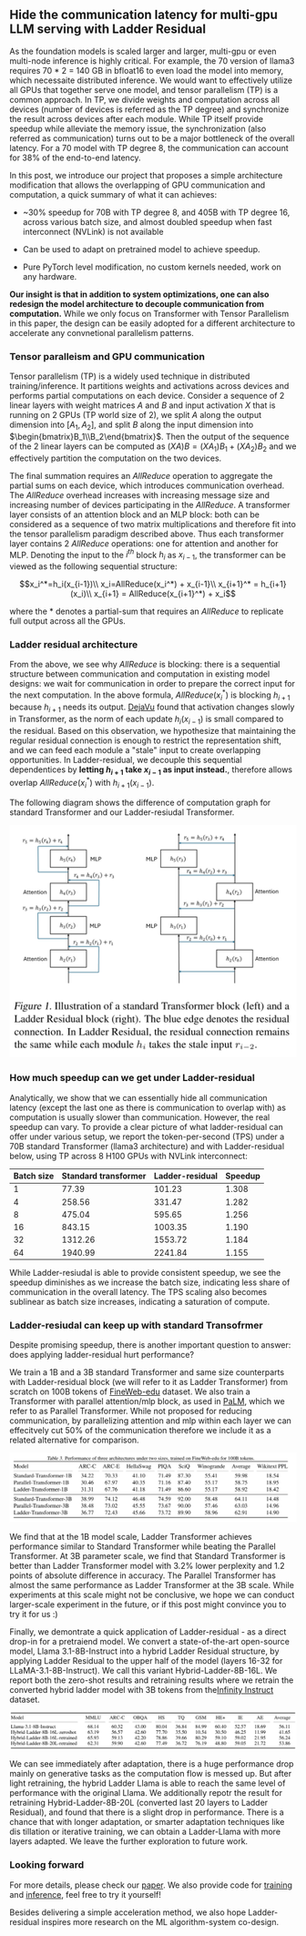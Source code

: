 ## Hide the communication latency for multi-gpu LLM serving with Ladder Residual

As the foundation models is scaled larger and larger, multi-gpu or even multi-node inference is highly critical. For example, the 70 version of llama3 requires 70 * 2 = 140 GB in bfloat16 to even load the model into memory, which necessaite distributed inference. We would want to effectively utilize all GPUs that together serve one model, and tensor parallelism (TP) is a common approach. In TP, we divide weights and computation across all devices (number of devices is referred as the TP degree) and synchronize the result across devices after each module. While TP itself provide speedup while alleviate the memory issue, the synchronization (also referred as communication) turns out to be a major bottleneck of the overall latency. For a 70 model with TP degree 8, the communication can account for 38% of the end-to-end latency. 

In this post, we introduce our project that proposes a simple architecture modification that allows the overlapping of GPU communication and computation, a quick summary of what it can achieves:

* ~30% speedup for 70B with TP degree 8, and 405B with TP degree 16, across various batch size, and almost doubled speedup when fast interconnect (NVLink) is not available
  
* Can be used to adapt on pretrained model to achieve speedup.
  
* Pure PyTorch level modification, no custom kernels needed, work on any hardware.

**Our insight is that in addition to system optimizations, one can also redesign the model architecture to decouple communication from computation.** While we only focus on Transformer with Tensor Parallelism in this paper, the design can be easily adopted for a different architecture to accelerate any convnetional parallelism patterns. 


### Tensor paralleism and GPU communication

Tensor parallelism (TP) is a widely used technique in distributed training/inference. It partitions weights and activations across devices and performs partial computations on each device. Consider a sequence of 2 linear layers with weight matrices $A$ and $B$ and input activation $X$ that is running on 2 GPUs (TP world size of 2), we split $A$ along the output dimension into $[A_1, A_2]$, and split $B$ along the input dimension into $\begin{bmatrix}B_1\\B_2\end{bmatrix}$. Then the output of the sequence of the 2 linear layers can be computed as $(XA)B = (XA_1)B_1 + (XA_2)B_2$ and we effectively partition the computation on the two devices. 

The final summation requires an *AllReduce* operation to aggregate the partial sums on each device, which introduces communication overhead. The *AllReduce* overhead increases with increasing message size and increasing number of devices participating in the *AllReduce*. A transformer layer consists of an attention block and an MLP block: both can be considered as a sequence of two matrix multiplications and therefore fit into the tensor parallelism paradigm described above. Thus each transformer layer contains 2 *AllReduce* operations: one for attention and another for MLP. Denoting the input to the $i^{th}$ block $h_i$ as $x_{i-1}$, the transformer can be viewed as the following sequential structure:

$$x_i^*=h_i(x_{i-1})\\
  x_i=AllReduce(x_i^*) + x_{i-1}\\
  x_{i+1}^* = h_{i+1}(x_i)\\
  x_{i+1} = AllReduce(x_{i+1}^*) + x_i$$

<!-- ![description of a transformer block.PNG](trans_formula.PNG) -->

where the $*$ denotes a partial-sum that requires an *AllReduce* to replicate full output across all the GPUs.

### Ladder residual architecture

From the above, we see why *AllReduce* is blocking: there is a sequential structure between communication and computation in existing model designs: we wait for communication in order to prepare the correct input for the next computation. In the above formula, *AllReduce*($x_i^*$) is blocking $h_{i+1}$ because $h_{i+1}$ needs its output. <ins>[DejaVu](https://arxiv.org/abs/2310.17157)</ins> found that activation changes slowly in Transformer, as the norm of each update $h_{i}(x_{i-1})$ is small compared to the residual. Based on this observation, we hypothesize that maintaining the regular residual connection is enough to restrict the representation shift, and we can feed each module a "stale" input to create overlapping opportunities. In Ladder-residual, we decouple this sequential dependentices by **letting $h_{i+1}$ take $x_{i-1}$ as input instead.**, therefore allows overlap *AllReduce*($x_i^*$) with $h_{i+1}(x_{i-1})$.

The following diagram shows the difference of computation graph for standard Transformer and our Ladder-resiudal Transformer.

![diagram of standard transformer block vs. ladder-residual block](architecture_diagram.PNG)


### How much speedup can we get under Ladder-residual

Analytically, we show that we can essentially hide all communication latency (except the last one as there is communication to overlap with) as computation is usually slower than communication. However, the real speedup can vary. To provide a clear picture of what ladder-residual can offer under various setup, we report the token-per-second (TPS) under a 70B standard Transformer (llama3 architecture) and with Ladder-residual below, using TP across 8 H100 GPUs with NVLink interconnect:

| Batch size | Standard transformer | Ladder-residual | Speedup |
|------------|----------------------|-----------------|---------|
| 1          | 77.39                | 101.23          | 1.308   |
| 4          | 258.56               | 331.47          | 1.282   |
| 8          | 475.04               | 595.65          | 1.256   |
| 16         | 843.15               | 1003.35         | 1.190   |
| 32         | 1312.26              | 1553.72         | 1.184   |
| 64         | 1940.99              | 2241.84         | 1.155   |

While Ladder-resiudal is able to provide consistent speedup, we see the speedup diminishes as we increase the batch size, indicating less share of communication in the overall latency. The TPS scaling also becomes sublinear as batch size increases, indicating a saturation of compute.

### Ladder-resiudal can keep up with standard Transofrmer

Despite promising speedup, there is another important question to answer: does applying ladder-residual hurt performance?

We train a 1B and a 3B standard Transformer and same size counterparts with Ladder-residual block (we will refer to it as Ladder Transformer) from scratch on 100B tokens of [FineWeb-edu](https://huggingface.co/datasets/HuggingFaceFW/fineweb-edu) dataset. We also train a Transformer with parallel attention/mlp block, as used in [PaLM](https://arxiv.org/abs/2204.02311), which we refer to as Parallel Transformer. While not proposed for reducing communication, by parallelizing attention and mlp within each layer we can effecitvely cut 50% of the communication therefore we include it as a related alternative for comparison.

![train from scratch performance comparison](train_from_scratch_perf.png)

 We find that at the 1B model scale, Ladder Transformer achieves performance
 similar to Standard Transformer while beating the Parallel
 Transformer. At 3B parameter scale, we find that Standard
 Transformer is better than Ladder Transformer model with
 3.2% lower perplexity and 1.2 points of absolute difference  in accuracy. The Parallel Transformer has almost the same
 performance as Ladder Transformer at the 3B scale. While experiments at this scale might not be conclusive, we hope we can conduct larger-scale experiment in the future, or if this post might convince you to try it for us :)

 Finally, we demontrate a quick application of Ladder-residual - as a direct drop-in for a pretraiend model. We convert a state-of-the-art open-source model, Llama
3.1-8B-Instruct into a hybrid Ladder Residual structure, by
 applying Ladder Residual to the upper half of the model
 (layers 16-32 for LLaMA-3.1-8B-Instruct). We call this variant Hybrid-Ladder-8B-16L. We report both the zero-shot results and retraining results where we retrain the converted hybrid ladder model with 3B tokens from the[Infinity Instruct](https://huggingface.co/datasets/BAAI/Infinity-Instruct) dataset.

![adaptation performance](adaptation_performance.png)

We can see immediately after adaptation, there is a huge performance drop mainly on generative tasks as the computation flow is messed up. But after light retraining, the hybrid Ladder Llama is able to reach the same level of performance with the original Llama. We additionally repotr the result for retraining Hybrid-Ladder-8B-20L (converted last 20 layers to Ladder Residual), and found that there is a slight drop in performance. There is a chance that with
 longer adaptation, or smarter adaptation techniques like dis
tillation or iterative training, we can obtain a Ladder-Llama
 with more layers adapted. We leave the further exploration
 to future work.


### Looking forward

For more details, please check our [paper](https://arxiv.org/abs/2501.06589). We also provide code for [training](https://github.com/IBM/dolomite-engine/tree/main) and [inference](https://github.com/mayank31398/ladder-residual-inference), feel free to try it yourself!

Besides delivering a simple acceleration method, we also hope Ladder-residual inspires more research on the ML algorithm-system co-design.